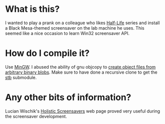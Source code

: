 What is this?
=============

I wanted to play a prank on a colleague who likes [Half-Life] series and
install a Black Mesa-themed screensaver on the lab machine he uses. This
seemed like a nice occasion to learn Win32 screensaver API.

How do I compile it?
====================

Use [MinGW]. I abused the ability of gnu objcopy to [create object files
from arbitrary binary blobs][objcopy]. Make sure to have done a recursive
clone to get the [stb] submodule.

Any other bits of information?
==============================

Lucian Wischik's [Holistic Screensavers][holscr] web page proved very
useful during the screensaver development.

[Half-Life]: https://en.wikipedia.org/wiki/Half-Life_(series)
[MinGW]: https://sourceforge.net/projects/mingw-w64/
[objcopy]: https://balau82.wordpress.com/2012/02/19/linking-a-binary-blob-with-gcc/
[stb]: https://github.com/nothings/stb
[holscr]: http://www.wischik.com/scr/holsavers.html
